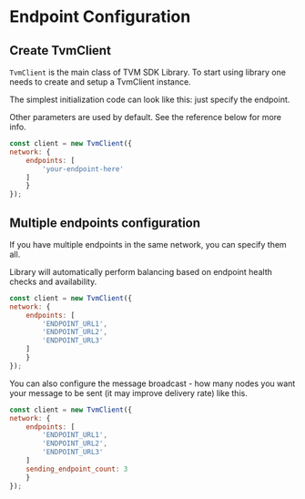 # Endpoint Configuration

## Create TvmClient

`TvmClient` is the main class of TVM SDK Library. To start using library one needs to create and setup a TvmClient instance.

The simplest initialization code can look like this: just specify the endpoint.

Other parameters are used by default. See the reference below for more info.

```javascript
const client = new TvmClient({
network: { 
    endpoints: [
        'your-endpoint-here'
    ] 
    } 
});
```

## Multiple endpoints configuration

If you have multiple endpoints in the same network, you can specify them all.

Library will automatically perform balancing based on endpoint health checks and availability.

```javascript
const client = new TvmClient({
network: { 
    endpoints: [
        'ENDPOINT_URL1', 
        'ENDPOINT_URL2', 
        'ENDPOINT_URL3'
    ] 
    } 
});
```

You can also configure the message broadcast - how many nodes you want your message to be sent (it may improve delivery rate) like this.

```javascript
const client = new TvmClient({
network: { 
    endpoints: [
        'ENDPOINT_URL1', 
        'ENDPOINT_URL2', 
        'ENDPOINT_URL3'
    ] 
    sending_endpoint_count: 3
    } 
});
```
